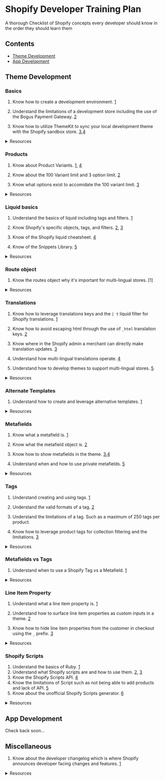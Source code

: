 # Shopify Developer Training Plan
A thorough Checklist of Shopify concepts every developer should know in the order they should learn them

## Contents
- [Theme Development](#theme-development)
- [App Development](#app-development)

## Theme Development

### Basics

1. Know how to create a development environment. [1](https://help.shopify.com/en/partners/dashboard/managing-stores/development-stores)

2. Understand the limitations of a development store including the use of the Bogus Payment Gateway. [2](https://help.shopify.com/en/partners/dashboard/managing-stores/test-orders-in-dev-stores#testing-using-shopifys-bogus-gateway)

3. Know how to utilize ThemeKit to sync your local development theme with the Shopify sandbox store. [3](https://shopify.github.io/themekit),[4](https://www.shopify.com/partners/blog/95401862-3-simple-steps-for-setting-up-a-local-shopify-theme-development-environment)

<details>
<summary>Resources</summary>

1. [Creating development stores](https://help.shopify.com/en/partners/dashboard/managing-stores/development-stores)
2. [Bogus Payment Gateway](https://help.shopify.com/en/partners/dashboard/managing-stores/test-orders-in-dev-stores#testing-using-shopifys-bogus-gateway)
3. [Themekit](https://shopify.github.io/themekit/)
4. [3 Simple Steps for Setting Up a Local Shopify Theme Development Environment](https://www.shopify.com/partners/blog/95401862-3-simple-steps-for-setting-up-a-local-shopify-theme-development-environment)
</details>

### Products

1. Know about Product Variants. [1](https://help.shopify.com/en/manual/products/variants), [4](https://www.youtube.com/watch?v=UUIP1n_9kP8)

2. Know about the 100 Variant limit and 3 option limit. [2](https://help.shopify.com/en/manual/products/variants/add-variants#considerations-for-adding-variants)

3. Know what options exist to accomidate the 100 variant limit. [3](https://paulnrogers.com/getting-around-the-shopify-product-variants-limit/)

<details>
<summary>Resources</summary>

1. [Product Variants](https://help.shopify.com/en/manual/products/variants)
2. [Variant limitations](https://help.shopify.com/en/manual/products/variants/add-variants#considerations-for-adding-variants)
3. [Getting Around the Shopify Product Variant Limit](https://paulnrogers.com/getting-around-the-shopify-product-variants-limit/)
4. [How to Add Variants to Products (Video)](https://www.youtube.com/watch?v=UUIP1n_9kP8)
</details>

### Liquid basics

1. Understand the basics of liquid including tags and filters. [1](https://shopify.github.io/liquid/basics/introduction/)

2. Know Shopify's specific objects, tags, and filters. [2](https://shopify.dev/docs/themes/liquid/reference), [3](https://www.christhefreelancer.com/shopify-liquid-guide/)

3. Know of the Shopify liquid cheatsheet. [4](https://www.shopify.com/partners/shopify-cheat-sheet)

4. Know of the Snippets Library. [5](https://shopify.github.io/liquid-code-examples/)

<details>
<summary>Resources</summary>

1. [Liquid Introduction](https://shopify.github.io/liquid/basics/introduction/)
2. [Shopify's Liquid introduction](https://shopify.dev/docs/themes/liquid/reference)
3. [Shopify Liquid The Ultimate Guide](https://www.christhefreelancer.com/shopify-liquid-guide/)
4. [Shopify Liquid Cheatsheet](https://www.shopify.com/partners/shopify-cheat-sheet)
5. [Snippets Library](https://shopify.github.io/liquid-code-examples/)
</details>

### Route object

1. Know the routes object why it's important for multi-lingual stores. [1]

<details>
<summary>Resources</summary>

1. [Routes Object](https://shopify.dev/docs/themes/liquid/reference/objects/routes)
</details>

### Translations

1. Know how to leverage translations keys and the `| t` liquid filter for Shopify translations. [1](https://shopify.dev/tutorials/develop-theme-localization-use-translation-keys)

2. Know how to avoid escaping html through the use of `_html` translation keys. [2](https://shopify.dev/tutorials/develop-theme-localization-use-translation-keys#including-html-in-translation-keys)

3. Know where in the Shopify admin a merchant can directly make translation updates. [3](https://help.shopify.com/en/manual/using-themes/translate-theme)

4. Understand how multi-lingual translations operate. [4](https://help.shopify.com/en/manual/sell-online/multilingual-online-store)

5. Understand how to develop themes to support multi-lingual stores. [5](https://shopify.dev/tutorials/support-multiple-languages-in-apps-and-themes#developing-themes-that-support-multiple-languages)

<details>
<summary>Resources</summary>

1. [Translation keys and the t filter](https://shopify.dev/tutorials/develop-theme-localization-use-translation-keys)
2. [Including HTML in translation keys](https://shopify.dev/tutorials/develop-theme-localization-use-translation-keys#including-html-in-translation-keys)
3. [Translating your store](https://help.shopify.com/en/manual/using-themes/translate-theme)
4. [Multilingual Stores](https://help.shopify.com/en/manual/sell-online/multilingual-online-store)
5. [Developing themes that support multiple languages](https://shopify.dev/tutorials/support-multiple-languages-in-apps-and-themes#developing-themes-that-support-multiple-languages)
</details>

### Alternate Templates

1. Understand how to create and leverage alternative templates. [1](https://shopify.dev/tutorials/customize-theme-create-alternate-templates)

<details>
<summary>Resources</summary>

1. [Create alternate templates](https://shopify.dev/tutorials/customize-theme-create-alternate-templates)
</details>

### Metafields

1. Know what a metafield is. [1](https://help.shopify.com/en/manual/products/metafields/index)

2. Know what the metafield object is. [2](https://shopify.dev/docs/themes/liquid/reference/objects/metafield)

3. Know how to show metafields in the theme. [3](https://help.shopify.com/en/manual/products/metafields/index#show-metafields-in-the-storefront),[4](https://www.shopify.com/partners/blog/110057030-using-metafields-in-your-shopify-theme)

4. Understand when and how to use private metafields. [5](https://shopify.dev/tutorials/store-data-in-metafields#private-metafields)

<details>
<summary>Resources</summary>

1. [Metafields](https://help.shopify.com/en/manual/products/metafields/index)
2. [Metafield object](https://shopify.dev/docs/themes/liquid/reference/objects/metafield)
3. [Show Metafields in the storefront](https://help.shopify.com/en/manual/products/metafields/index#show-metafields-in-the-storefront)
4. [Using Metafields in your Shopify theme](https://www.shopify.com/partners/blog/110057030-using-metafields-in-your-shopify-theme)
5. [Private metafields](https://shopify.dev/tutorials/store-data-in-metafields#private-metafields)
</details>

### Tags

1. Understand creating and using tags. [1](https://help.shopify.com/en/manual/productivity-tools/using-tags)

2. Understand the valid formats of a tag. [2](https://help.shopify.com/en/manual/products/details/tags)

3. Understand the limitations of a tag. Such as a maximum of 250 tags per product.

4. Know how to leverage product tags for collection filtering and the limitations. [3](https://shopify.dev/tutorials/customize-theme-filter-collections-with-product-tags)

<details>
<summary>Resources</summary>

1. [Creating and using Tags](https://help.shopify.com/en/manual/productivity-tools/using-tags)
2. [Tag formats](https://help.shopify.com/en/manual/products/details/tags)
3. [Filter collections with product tags](https://shopify.dev/tutorials/customize-theme-filter-collections-with-product-tags)
</details>

### Metafields vs Tags

1. Understand when to use a Shopify Tag vs a Metafield. [1](https://paulnrogers.com/shopify-tags-vs-metafields/)

<details>
<summary>Resources</summary>

1. [Tags vs Metafields in Shopify and Shopify Plus](https://paulnrogers.com/shopify-tags-vs-metafields/)
</details>

### Line Item Property

1. Understand what a line item property is. [1](https://shopify.dev/docs/themes/liquid/reference/objects/line_item#line_item-properties)

2. Understand how to surface line item properties as custom inputs in a theme. [2](https://ui-elements-generator.myshopify.com/pages/line-item-property)

3. Know how to hide line item properties from the customer in checkout using the `_` prefix. [3](https://community.shopify.com/c/Shopify-Design/Product-pages-Get-customization-information-for-products/m-p/616525#hide-line-item-properties)

<details>
<summary>Resources</summary>

1. [Line Item Property Object](https://shopify.dev/docs/themes/liquid/reference/objects/line_item#line_item-properties)
2. [Line Item Property Input Generator](https://ui-elements-generator.myshopify.com/pages/line-item-property)
3. [Hide Line Item Properties](https://community.shopify.com/c/Shopify-Design/Product-pages-Get-customization-information-for-products/m-p/616525#hide-line-item-properties)
</details>

### Shopify Scripts
1. Understand the basics of Ruby. [1](https://www.codecademy.com/learn/learn-ruby)
2. Understand what Shopify scripts are and how to use them. [2](https://help.shopify.com/en/manual/apps/apps-by-shopify/script-editor/), [3](https://help.shopify.com/en/manual/apps/apps-by-shopify/script-editor/examples)
3. Know the Shopify Scripts API. [4](https://help.shopify.com/en/manual/apps/apps-by-shopify/script-editor/shopify-scripts)
4. Know the limitations of Script such as not being able to add products and lack of API. [5](https://help.shopify.com/en/manual/apps/apps-by-shopify/script-editor/limitations)
5. Know about the unofficial Shopify Scripts generator. [6](https://jgodson.github.io/shopify-script-creator/)

<details>
<summary>Resources</summary>

1. [Learn Ruby Fundamentals](https://www.codecademy.com/learn/learn-ruby)
2. [Shopify Scripts & Script Editor](https://help.shopify.com/en/manual/apps/apps-by-shopify/script-editor/)
3. [Shopify Scripts Examples](https://help.shopify.com/en/manual/apps/apps-by-shopify/script-editor/examples)
4. [Scripts API](https://help.shopify.com/en/manual/apps/apps-by-shopify/script-editor/shopify-scripts)
5. [Limitations of Scripts](https://help.shopify.com/en/manual/apps/apps-by-shopify/script-editor/limitations)
6. [Scripts Generator](https://jgodson.github.io/shopify-script-creator/)
</details>

## App Development

Check back soon...


## Miscellaneous

1. Know about the developer changelog which is where Shopify announces developer facing changes and features. [1](https://shopify.dev/changelog)

<details>
<summary>Resources</summary>

1. [Developer Changelog](https://shopify.dev/changelog)
</details>


